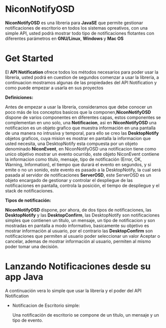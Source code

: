 NiconNotifyOSD
==============

<b> NiconNotifyOSD</b> es una libreria para <b>JavaSE</b> que permite gestionar notificaciones de escritorio en todos los sistemas opreativos, con una simple API, usted podrà mostrar todo tipo de notificaciones flotantes con diferentes parámetros en <b>GNU/Linux</b>, <b> Windows </b> y <b> Mac OS</b>

Get Started
==========
El <b> API Notification </b> ofrece todos los métodos necesarios para poder usar la librería, usted podrá en cuestion de segundos comenzar a usar la librería, a continuacion mostramos algunas de las propiedades del API Notification y como puede empezar a usarla en sus proyectos

<b>Definiciones:</b>

Antes de empezar a usar la librería, consideramos que debe conocer un poco más de los conceptos basicos que la componen,<b>NiconNotifyOSD</b> dispone de varios componentes en diferentes capas, estos componentes se complementan en uno solo, una <b>Notificacion</b>, asi en <b>NiconNotifyOSD </b> una notificacion es un objeto grafico que muestra información en una pantalla de una manera no intrusiva y temporal, para ello se creo las <b>DesktopNotify</b> objetos graficos, cuya mision es mostrar en pantalla la informacion que usted necesita, una DesktopNotify esta compuesta por un objeto denominado <b>NiconEvent</b>, en NiconNotifyOSD una notificacion tiene como unico objetivo mostrar un evento ocurrido, este objeto NiconEvent contiene la informacion como titulo, mensaje, tipo de notificación (Error, OK, Warning, Information), el tiempo que durará el evento en segundos, y si emite o no un sonido, este evento es pasado a la DesktopNotify, la cual será pasada al servidor de notificaciones <b>ServerOSD</b>, este ServerOSD es un objeto encargado de gestionar y controlar el despliegue de las notificaciones en pantalla, controla la posición, el tiempo de despliegue y el stack de notificaciones.

<b>Tipos de notificación:</b>

<b>NiconNotifyOSD </b> dispone, por ahora, de dos tipos de notificaciones, las <b>DesktopNotify</b> y las <b>DesktopConfirm</b>, las DesktopNotify son notificaciones simples que contienen un titulo, un mensaje, un tipo de notificacion y son mostradas en pantalla a modo informativo, basicamente su objetivo es mostrar informaciòn al usuario, por el contrario las <b>DesktopConfirm</b> son notificaciones que permiten al usuario poder seleccionar un valor Aceptar o cancelar, ademas de mostrar información al usuario, permiten al mismo poder tomar una decisión.


Lanzando Notificaciones desde su app Java
=========================================

A continuación vera lo simple que usar la librería y el poder del API Notification

<ul>
  <li> Notificacion de Escritorio simple:
  <p> Una notificación de escritorio se compone de un titulo, un mensaje y un tipo de evento.
  
  

